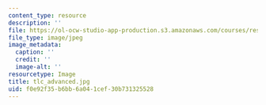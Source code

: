 ```yaml
---
content_type: resource
description: ''
file: https://ol-ocw-studio-app-production.s3.amazonaws.com/courses/res-5-0001-digital-lab-techniques-manual-spring-2007/f0e92f35b6bb6a041cef30b731325528_tlc_advanced.jpg
file_type: image/jpeg
image_metadata:
  caption: ''
  credit: ''
  image-alt: ''
resourcetype: Image
title: tlc_advanced.jpg
uid: f0e92f35-b6bb-6a04-1cef-30b731325528
---
```

